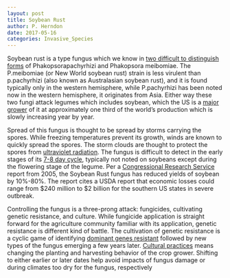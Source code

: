 ```yaml
---
layout: post
title: Soybean Rust
author: P. Herndon
date: 2017-05-16
categories: Invasive_Species
---
```


Soybean rust is a type fungus which we know in [two difficult to distinguish forms](https://nt.ars-grin.gov/taxadescriptions/factsheets/index.cfm?thisapp=Phakopsorapachyrhizi) of 
Phakopsorapachyrhizi and Phakopsora meibomiae. The P.meibomiae (or New World soybean rust) strain is less virulent than p.pachyrhizi (also known as Australasian soybean rust), 
and it is found typically only in the western hemisphere, while P.pachyrhizi has been noted now in the western hemisphere, it originates from Asia. Either way these two fungi 
attack legumes which includes soybean, which the US is a [major grower](http://www.globalsoybeanproduction.com/default.asp) of it at approximately one third of the world’s 
production which is slowly increasing year by year.

Spread of this fungus is thought to be spread by storms carrying the spores. While freezing temperatures prevent its growth, winds are known to quickly spread the spores. 
The storm clouds are thought to protect the spores from [ultraviolet radiation](http://www.apsnet.org/edcenter/intropp/lessons/fungi/Basidiomycetes/Pages/SoybeanRust.aspx). 
The fungus is difficult to detect in the early stages of its [7-8 day cycle](http://www.apsnet.org/edcenter/intropp/lessons/fungi/Basidiomycetes/Pages/SoybeanRust.aspx), 
typically not noted on soybeans except during the flowering stage of the legume. Per a [Congressional Research Service](http://nationalaglawcenter.org/wp-content/uploads/assets/crs/RL32225.pdf) 
report from 2005, the Soybean Rust fungus has reduced yields of soybean by 10%-80%. The report cites a USDA report that economic losses could range from $240 million to $2 
billion for the southern US states in severe outbreak.

Controlling the fungus is a three-prong attack:  fungicides, cultivating genetic resistance, and culture. While fungicide application is straight forward for the agriculture 
community familiar with its application, genetic resistance is different kind of battle. The cultivation of genetic resistance is a cyclic game of identifying [dominant genes resistant](http://www.apsnet.org/edcenter/intropp/lessons/fungi/Basidiomycetes/Pages/SoybeanRust.aspx) 
followed by new types of the fungus emerging a few years later. [Cultural practices](http://www.apsnet.org/edcenter/intropp/lessons/fungi/Basidiomycetes/Pages/SoybeanRust.aspx) 
means changing the planting and harvesting behavior of the crop grower. Shifting to either earlier or later dates help avoid impacts of fungus damage or during climates too dry for the fungus, respectively